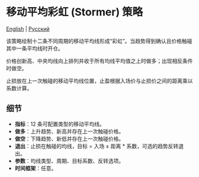 # 移动平均彩虹 (Stormer) 策略
[English](README.md) | [Русский](README_ru.md)

该策略绘制十二条不同周期的移动平均线形成“彩虹”。当趋势得到确认且价格触碰其中一条平均线时开仓。

价格创新高、中央均线向上排列并收于所有均线平均值之上时做多；出现相反条件时做空。

止损放在上一次触碰的移动平均线位置，止盈根据入场价与止损价之间的距离乘以系数计算。

## 细节

- **指标**：12 条可配置类型的移动平均线。
- **做多**：上升趋势、新高并存在上一次触碰价格。
- **做空**：下降趋势、新低并存在上一次触碰价格。
- **退出**：止损在触碰的均线，目标 = 入场 ± 距离 * 系数，可选的趋势反转退出。
- **参数**：均线类型、周期、目标系数、反转选项。
- **时间框架**：任意。
